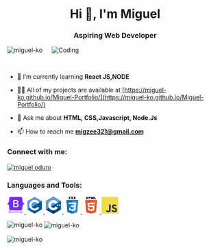 

<h1 align="center">Hi 👋, I'm Miguel</h1>
<h3 align="center">Aspiring Web Developer </h3>
<img align="right" alt="Coding" width="400" src= "https://cdn.pixabay.com/photo/2018/06/08/00/48/developer-3461405_1280.png">



<p align="left"> <img src="https://komarev.com/ghpvc/?username=miguel-ko&label=Profile%20views&color=0e75b6&style=flat" alt="miguel-ko" /> </p>

<p align="left"> <a href="https://twitter.com/" target="blank"><img src="https://img.shields.io/twitter/follow/?logo=twitter&style=for-the-badge" alt="" /></a> </p>

- 🌱 I’m currently learning **React JS,NODE**

- 👨‍💻 All of my projects are available at [https://miguel-ko.github.io/Miguel-Portfolio/](https://miguel-ko.github.io/Miguel-Portfolio/)

- 💬 Ask me about **HTML, CSS,Javascript, Node.Js**

- 📫 How to reach me **migzee321@gmail.com**

<h3 align="left">Connect with me:</h3>
<p align="left">
<a href="https://linkedin.com/in/miguel oduro" target="blank"><img align="center" src="https://raw.githubusercontent.com/rahuldkjain/github-profile-readme-generator/master/src/images/icons/Social/linked-in-alt.svg" alt="miguel oduro" height="30" width="40" /></a>
</p>

<h3 align="left">Languages and Tools:</h3>
<p align="left"> <a href="https://getbootstrap.com" target="_blank" rel="noreferrer"> <img src="https://raw.githubusercontent.com/devicons/devicon/master/icons/bootstrap/bootstrap-plain-wordmark.svg" alt="bootstrap" width="40" height="40"/> </a> <a href="https://www.cprogramming.com/" target="_blank" rel="noreferrer"> <img src="https://raw.githubusercontent.com/devicons/devicon/master/icons/c/c-original.svg" alt="c" width="40" height="40"/> </a> <a href="https://www.w3schools.com/cpp/" target="_blank" rel="noreferrer"> <img src="https://raw.githubusercontent.com/devicons/devicon/master/icons/cplusplus/cplusplus-original.svg" alt="cplusplus" width="40" height="40"/> </a> <a href="https://www.w3schools.com/css/" target="_blank" rel="noreferrer"> <img src="https://raw.githubusercontent.com/devicons/devicon/master/icons/css3/css3-original-wordmark.svg" alt="css3" width="40" height="40"/> </a> <a href="https://www.w3.org/html/" target="_blank" rel="noreferrer"> <img src="https://raw.githubusercontent.com/devicons/devicon/master/icons/html5/html5-original-wordmark.svg" alt="html5" width="40" height="40"/> </a> <a href="https://developer.mozilla.org/en-US/docs/Web/JavaScript" target="_blank" rel="noreferrer"> <img src="https://raw.githubusercontent.com/devicons/devicon/master/icons/javascript/javascript-original.svg" alt="javascript" width="40" height="40"/> </a> </p>

<p><img align="left" src="https://github-readme-stats.vercel.app/api/top-langs?username=miguel-ko&show_icons=true&locale=en&layout=compact" alt="miguel-ko" /></p>

<p>&nbsp;<img align="center" src="https://github-readme-stats.vercel.app/api?username=miguel-ko&show_icons=true&locale=en" alt="miguel-ko" /></p>

<p><img align="center" src="https://github-readme-streak-stats.herokuapp.com/?user=miguel-ko&" alt="miguel-ko" /></p>

